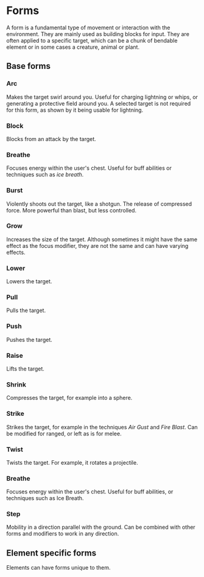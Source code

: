 # Forms

A form is a fundamental type of movement or interaction with the environment.
They are mainly used as building blocks for input.
They are often applied to a specific target,
which can be a chunk of bendable element
or in some cases a creature, animal or plant.

## Base forms

### Arc

Makes the target swirl around you.
Useful for charging lightning or whips,
or generating a protective field around you.
A selected target is not required for this form,
as shown by it being usable for lightning.

### Block

Blocks from an attack by the target.

### Breathe

Focuses energy within the user's chest.
Useful for buff abilities or techniques such as _ice breath_.

### Burst

Violently shoots out the target, like a shotgun.
The release of compressed force.
More powerful than blast, but less controlled.

### Grow

Increases the size of the target.
Although sometimes it might have the same effect as the focus modifier,
they are not the same and can have varying effects.

### Lower

Lowers the target.

### Pull

Pulls the target.

### Push

Pushes the target.

### Raise

Lifts the target.

### Shrink

Compresses the target, for example into a sphere.

### Strike

Strikes the target, for example in the techniques _Air Gust_ and _Fire Blast_.
Can be modified for ranged, or left as is for melee.

### Twist

Twists the target. For example, it rotates a projectile.

### Breathe

Focuses energy within the user's chest. Useful for buff abilities, or techniques
such as Ice Breath.

### Step
Mobility in a direction parallel with the ground. 
Can be combined with other forms and modifiers to work in any direction.

## Element specific forms

Elements can have forms unique to them.
